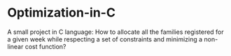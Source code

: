 # Optimization-in-C
A small project in C language: How to allocate all the families registered for a given week while respecting a set of constraints and minimizing a non-linear cost function?
